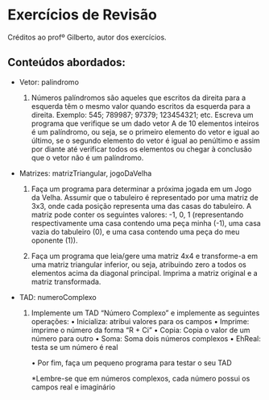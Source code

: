# Exercícios de Revisão 

Créditos ao profº Gilberto, autor dos exercícios.

## Conteúdos abordados:

* Vetor: palindromo

    1. Números palíndromos são aqueles que escritos da direita para a esquerda têm o mesmo valor quando escritos da esquerda para a direita. Exemplo: 545; 789987; 97379; 123454321; etc. Escreva um programa que verifique se um dado vetor A de 10 elementos inteiros é um palíndromo, ou seja, se o primeiro elemento do vetor e igual ao último, se o segundo elemento do vetor é igual ao penúltimo e assim por diante até verificar todos os elementos ou chegar à conclusão que o vetor não é um palíndromo.

* Matrizes: matrizTriangular, jogoDaVelha

    1. Faça um programa para determinar a próxima jogada em um Jogo da Velha. Assumir que o tabuleiro é representado por uma matriz de 3x3, onde cada posição representa uma das casas do tabuleiro. A matriz pode conter os seguintes valores: -1, 0, 1 (representando respectivamente uma casa contendo uma peça minha (-1), uma casa vazia do tabuleiro (0), e uma casa contendo uma peça do meu oponente (1)).

    2. Faça um programa que leia/gere uma matriz 4x4 e transforme-a em uma matriz triangular inferior, ou seja, atribuindo zero a todos os elementos acima da diagonal principal. Imprima a matriz original e a matriz transformada.

* TAD: numeroComplexo
    1. Implemente um TAD “Número Complexo” e implemente as seguintes operações:
        • Inicializa: atribui valores para os campos
        • Imprime: imprime o número da forma “R + Ci”
        • Copia: Copia o valor de um número para outro
        • Soma: Soma dois números complexos
        • EhReal: testa se um número é real

        • Por fim, faça um pequeno programa para testar o seu TAD

        *Lembre-se que em números complexos, cada número possui os campos real e
        imaginário